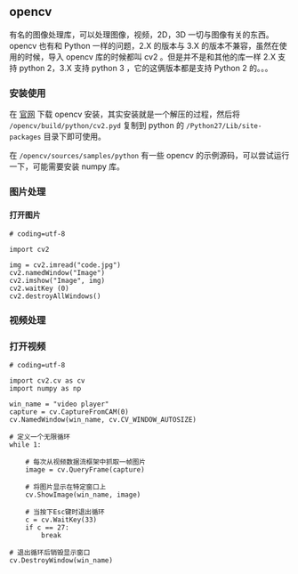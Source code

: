 ## opencv

有名的图像处理库，可以处理图像，视频，2D，3D 一切与图像有关的东西。opencv 也有和 Python 一样的问题，2.X 的版本与 3.X 的版本不兼容，虽然在使用的时候，导入 opencv 库的时候都叫 cv2 。但是并不是和其他的库一样 2.X 支持 python 2，3.X 支持 python 3 ，它的这俩版本都是支持 Python 2 的。。。

### 安装使用

在 [官网](http://opencv.org/downloads.html) 下载 opencv 安装，其实安装就是一个解压的过程，然后将 `/opencv/build/python/cv2.pyd` 复制到 python 的 `/Python27/Lib/site-packages` 目录下即可使用。

在 `/opencv/sources/samples/python` 有一些 opencv 的示例源码，可以尝试运行一下，可能需要安装 numpy 库。

### 图片处理

#### 打开图片

```
# coding=utf-8

import cv2   
  
img = cv2.imread("code.jpg")   
cv2.namedWindow("Image")   
cv2.imshow("Image", img)   
cv2.waitKey (0)  
cv2.destroyAllWindows()  
```

### 视频处理

### 打开视频

```
# coding=utf-8

import cv2.cv as cv
import numpy as np  

win_name = "video player"
capture = cv.CaptureFromCAM(0)
cv.NamedWindow(win_name, cv.CV_WINDOW_AUTOSIZE)

# 定义一个无限循环
while 1:

	# 每次从视频数据流框架中抓取一帧图片
    image = cv.QueryFrame(capture)

    # 将图片显示在特定窗口上
    cv.ShowImage(win_name, image)

    # 当按下Esc键时退出循环
    c = cv.WaitKey(33)
    if c == 27:
        break

# 退出循环后销毁显示窗口
cv.DestroyWindow(win_name)
```

